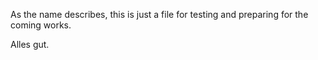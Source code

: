 As the name describes, this is just a file for testing and preparing for the coming works.

Alles gut.
